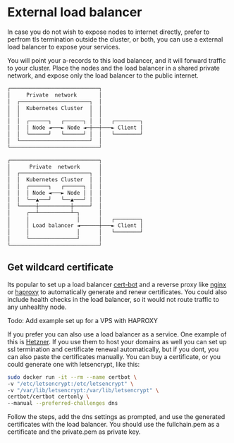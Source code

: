 # External load balancer

In case you do not wish to expose nodes to internet directly, prefer to perfrom tls termination outside the cluster, or both, you can use a external load balancer to expose your services.

You will point your a-records to this load balancer, and it will forward traffic to your cluster. Place the nodes and the load balancer in a shared private network, and expose only the load balancer to the public internet.

```bash
┌────────────────────────────┐
│     Private  network       │
│  ┌──────────────────────┐  │
│  │  Kubernetes Cluster  │  │
│  │                      │  │
│  │  ┌──────┐   ┌──────┐ │  │   ┌────────┐
│  │  │ Node ◄───► Node ◄─┼──┼───► Client │
│  │  └──────┘   └──────┘ │  │   └────────┘
│  └──────────────────────┘  │
└────────────────────────────┘
```

```bash
┌────────────────────────────┐
│      Private  network      │
│  ┌──────────────────────┐  │
│  │  Kubernetes Cluster  │  │
│  │  ┌──────┐   ┌──────┐ │  │
│  │  │ Node ◄───► Node │ │  │
│  │  └──▲───┘   └──▲───┘ │  │
│  └─────┼──────────┼─────┘  │
│     ┌──┴──────────┴─┐      │
│     │               │      │   ┌────────┐
│     │ Load balancer ◄──────┼───► Client │
│     │               │      │   └────────┘
│     └───────────────┘      │
└────────────────────────────┘
```

## Get wildcard certificate

Its popular to set up a load balancer [cert-bot](https://certbot.eff.org/) and a reverse proxy like [nginx](https://www.nginx.com/) or [haproxy](https://www.haproxy.org/) to automatically generate and renew certificates. You could also include health checks in the load balancer, so it would not route traffic to any unhealthy node.

Todo: Add example set up for a VPS with HAPROXY

If you prefer you can also use a load balancer as a service. One example of this is [Hetzner](https://www.hetzner.com/cloud/load-balancer). If you use them to host your domains as well you can set up ssl termination and certificate renewal automatically, but if you dont, you can also paste the certificates manually. You can buy a certificate, or you could generate one with letsencrypt, like this:

```bash
sudo docker run -it --rm --name certbot \
-v "/etc/letsencrypt:/etc/letsencrypt" \
-v "/var/lib/letsencrypt:/var/lib/letsencrypt" \
certbot/certbot certonly \
--manual --preferred-challenges dns
```

Follow the steps, add the dns settings as prompted, and use the generated certificates with the load balancer. You should use the fullchain.pem as a certificate and the private.pem as private key.
